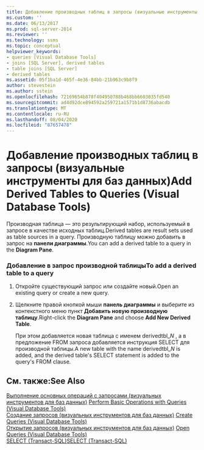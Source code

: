```yaml
---
title: Добавление производных таблиц в запросы (визуальные инструменты для баз данных) | Документация Майкрософт
ms.custom: ''
ms.date: 06/13/2017
ms.prod: sql-server-2014
ms.reviewer: ''
ms.technology: ssms
ms.topic: conceptual
helpviewer_keywords:
- queries [Visual Database Tools]
- joins [SQL Server], derived tables
- table joins [SQL Server]
- derived tables
ms.assetid: 05f1ba1d-465f-4e36-84bb-21b963c9b8f9
author: stevestein
ms.author: sstein
ms.openlocfilehash: 72169654b878f404950788b468bb6603035fd540
ms.sourcegitcommit: ad4d92dce894592a259721a1571b1d8736abacdb
ms.translationtype: MT
ms.contentlocale: ru-RU
ms.lasthandoff: 08/04/2020
ms.locfileid: "87657478"
---
```

# <a name="add-derived-tables-to-queries-visual-database-tools"></a><span data-ttu-id="42dd6-102">Добавление производных таблиц в запросы (визуальные инструменты для баз данных)</span><span class="sxs-lookup"><span data-stu-id="42dd6-102">Add Derived Tables to Queries (Visual Database Tools)</span></span>
  <span data-ttu-id="42dd6-103">Производная таблица — это результирующий набор, используемый в запросе в качестве исходных таблиц.</span><span class="sxs-lookup"><span data-stu-id="42dd6-103">Derived tables are result sets used as table sources in a query.</span></span> <span data-ttu-id="42dd6-104">Производную таблицу можно добавить в запрос на **панели диаграммы**.</span><span class="sxs-lookup"><span data-stu-id="42dd6-104">You can add a derived table to a query in the **Diagram Pane**.</span></span>  
  
### <a name="to-add-a-derived-table-to-a-query"></a><span data-ttu-id="42dd6-105">Добавление в запрос производной таблицы</span><span class="sxs-lookup"><span data-stu-id="42dd6-105">To add a derived table to a query</span></span>  
  
1.  <span data-ttu-id="42dd6-106">Откройте существующий запрос или создайте новый.</span><span class="sxs-lookup"><span data-stu-id="42dd6-106">Open an existing query or create a new query.</span></span>  
  
2.  <span data-ttu-id="42dd6-107">Щелкните правой кнопкой мыши **панель диаграммы** и выберите из контекстного меню пункт **Добавить новую производную таблицу**.</span><span class="sxs-lookup"><span data-stu-id="42dd6-107">Right-click the **Diagram Pane** and choose **Add New Derived Table**.</span></span>  
  
     <span data-ttu-id="42dd6-108">При этом добавляется новая таблица с именем derivedtbl_*N* , а в предложение FROM запроса добавляется инструкция SELECT для производной таблицы.</span><span class="sxs-lookup"><span data-stu-id="42dd6-108">A new table with the name derivedtbl_*N* is added, and the derived table's SELECT statement is added to the query's FROM clause.</span></span>  
  
## <a name="see-also"></a><span data-ttu-id="42dd6-109">См. также:</span><span class="sxs-lookup"><span data-stu-id="42dd6-109">See Also</span></span>  
 <span data-ttu-id="42dd6-110">[Выполнение основных операций с запросами &#40;визуальных инструментов для баз данных&#41;](visual-database-tools.md) </span><span class="sxs-lookup"><span data-stu-id="42dd6-110">[Perform Basic Operations with Queries &#40;Visual Database Tools&#41;](visual-database-tools.md) </span></span>  
 <span data-ttu-id="42dd6-111">[Создание запросов &#40;визуальных инструментов для баз данных&#41;](create-queries-visual-database-tools.md) </span><span class="sxs-lookup"><span data-stu-id="42dd6-111">[Create Queries &#40;Visual Database Tools&#41;](create-queries-visual-database-tools.md) </span></span>  
 <span data-ttu-id="42dd6-112">[Открытие запросов &#40;визуальных инструментов для баз данных&#41;](open-queries-visual-database-tools.md) </span><span class="sxs-lookup"><span data-stu-id="42dd6-112">[Open Queries &#40;Visual Database Tools&#41;](open-queries-visual-database-tools.md) </span></span>  
 [<span data-ttu-id="42dd6-113">SELECT (Transact-SQL)</span><span class="sxs-lookup"><span data-stu-id="42dd6-113">SELECT &#40;Transact-SQL&#41;</span></span>](/sql/t-sql/queries/select-transact-sql)  
  
  
